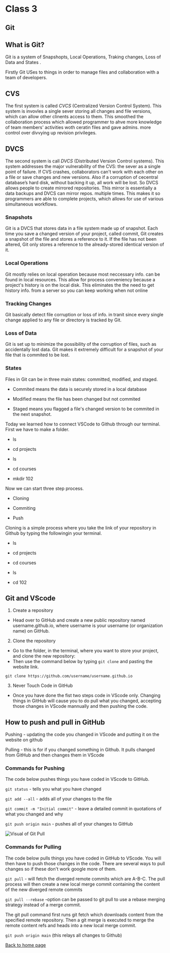 # Class 3

## Git

## What is Git?

Git is a system of Snapshopts, Local Operations, Traking changes, Loss of Data and States .

Firstly Git USes to things in order to manage files and collaboration with a team of developers.

## CVS

The first system is called *CVCS* (Centralized Version Control System). This system is invovles a single sever storing all changes and file versions, which can allow other clinents access to them. This smoothed the collaboration process which allowed programmer to ahve more knowledge of team members' activities woth ceratin files and gave admins. more control over divvying up revision privileges.

## DVCS

The second system is call *DVCS* (Distributed Version Control systems). This system addresses the major vulnerability of the CVS: the sever as a single point of failure. If CVS crashes, collaborators can't work with each other on a file or save changes and new versions. Also if a corruption of cecentral database’s hard disk, without backing it up, all work will be lost. So DVCS allows people to create mirrored repositories. This mirror is essentially a data backups and DVCS can mirror repos. multiple times. This makes it so programmers are able to complete projects, which allows for use of various simultaneous workflows.

### Snapshots

Git is a DVCS that stores data in a file system made up of snapshot. Each time you save a changed version of your project, called commit, Git creates a snapshot of the file and stores a reference to it. If the file has not been altered, Git only stores a reference to the already-stored identical version of it.

### Local Operations

Git mostly relies on local operation because most neccessary info. can be found in local resources. This allow for process conveniency because a project's history is on the local disk. This eliminates the the need to get history info. from a server so you can keep working when not online

### Tracking Changes

Git basically detect file corruption or loss of info. in tranit since every single change applied to any file or directory is tracked by Git.

### Loss of Data

Git is set up to minimize the possibility of the corruption of files, such as accidentally lost data. Git makes it extremely difficult for a snapshot of your file that is commited to be lost.

### States

Files in Git can be in three main states: committed, modified, and staged.

- Commited means the data is securely stored in a local database

- Modified means the file has been changed but not commited

- Staged means you flagged a file's changed version to be commited in the next snapshot.

Today we learned how to connect VSCode to Github through our terminal. First we have to make a folder.

- ls

- cd projects

- ls

- cd courses

- mkdir 102

 Now we can start three step process.

- Cloning

- Commiting

- Push

Cloning is a simple process where you take the link of your repository in Github by typing the followingin your terminal.

- ls

- cd projects

- cd courses

- ls

- cd 102

## Git and VScode

1. Create a repository

- Head over to GitHub and create a new public repository named username.github.io, where username is your username (or organization name) on GitHub.

2. Clone the repository

- Go to the folder, in the terminal, where you want to store your project, and clone the new repository:
- Then use the command below by typing `git clone` and pasting the website link.

`git clone https://github.com/username/username.github.io`

3. Never Touch Code in GitHub

- Once you have done the fist two steps code in VScode only. Changing things in GitHub will cause you to do pull what you changed, accepting those changes in VScode mannually and then pushing the code.

## How to push and pull in GitHub

Pushing - updating the code you changed in VScode and putting it on the website on github

Pulling - this is for if you changed something in Github. It pulls changed from GitHub and then changes them in VScode

### Commands for Pushing

The code below pushes things you have coded in VScode to GitHub.

`git status` - tells you what you have changed

`git add --all` - adds all of your changes to the file

`git commit -m "Initial commit"` - leave a detailed commit in quotations of what you changed and why

`git push origin main` - pushes all of your changes to GitHub

![Visual of Git Pull](https://wac-cdn.atlassian.com/dam/jcr:63e58c34-b273-4e48-a6b1-6e3ba4d4a0ea/01%20bubble%20diagram-01.svg?cdnVersion=747)

### Commands for Pulling

The code below pulls things you have coded in GitHub to VScode. You will then have to push those changes in the code. There are several ways to pull changes so if these don't work google more of them.

`git pull` - will fetch the diverged remote commits which are A-B-C. The pull process will then create a new local merge commit containing the content of the new diverged remote commits

`git pull --rebase` -option can be passed to git pull to use a rebase merging strategy instead of a merge commit.

The git pull command first runs git fetch which downloads content from the specified remote repository. Then a git merge is executed to merge the remote content refs and heads into a new local merge commit.

`git push origin main` (this relays all changes to Github)

[Back to home page](../README.md)
